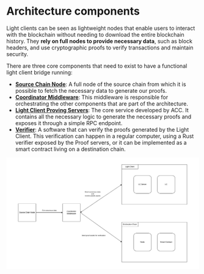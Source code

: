 # Architecture components

Light clients can be seen as lightweight nodes that enable users to interact with the blockchain without needing to
download the entire blockchain history. They **rely on full nodes to provide necessary data**, such as block headers,
and use cryptographic proofs to verify transactions and maintain security.

There are three core components that need to exist to have a functional light client bridge running:

- [**Source Chain Node**](./kadena_node.md): A full node of the source chain from which it is possible to fetch the
  necessary data to generate our proofs.
- [**Coordinator Middleware**](./client.md): This middleware is responsible for orchestrating the other components that are part of the
  architecture.
- [**Light Client Proving Servers**](./proof_server.md): The core service developed by ACC. It contains all the
  necessary logic to generate the necessary proofs and exposes it through a simple RPC endpoint.
- [**Verifier**](../benchmark/on_chain.md): A software that can verify the proofs generated by the Light Client. This
  verification can happen in a regular computer, using a Rust verifier exposed by the Proof servers, or it can be
  implemented as a smart contract living on a destination chain.

<img src="../images/lc-arch.png">
